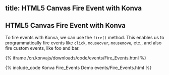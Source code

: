 title: HTML5 Canvas Fire Event with Konva
---

## HTML5 Canvas Fire Event with Konva

To fire events with Konva, we can use the `fire()` method.
This enables us to programmatically fire events like `click`, `mouseover`,
`mousemove`, etc., and also fire custom events, like foo and bar.

{% iframe /cn.konvajs/downloads/code/events/Fire_Events.html %}

{% include_code Konva Fire_Events Demo events/Fire_Events.html %}
